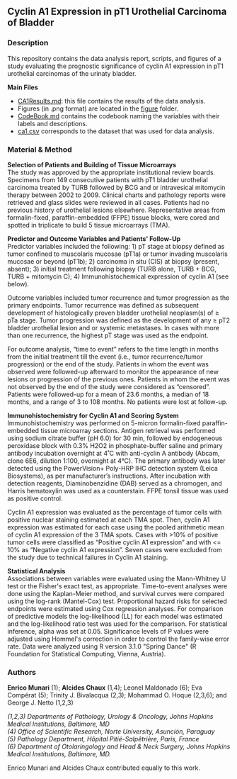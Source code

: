## Cyclin A1 Expression in pT1 Urothelial Carcinoma of Bladder

### Description
This repository contains the data analysis report, scripts, and figures of a study evaluating the prognostic significance of cyclin A1 expression in pT1 urothelial carcinomas of the urinaty bladder.

**Main Files**  
* [CA1Results.md](https://github.com/alcideschaux/CyclinA1-pT1Bladder/blob/master/Results/CA1Results.md): this file contains the results of the data analysis.  
* Figures (in .png format) are located in the [figure](https://github.com/alcideschaux/CyclinA1-pT1Bladder/tree/master/Results/figure) folder.  
* [CodeBook.md](https://github.com/alcideschaux/CyclinA1-pT1Bladder/blob/master/CodeBook.md) contains the codebook naming the variables with their labels and descriptions.  
* [ca1.csv](https://github.com/alcideschaux/CyclinA1-pT1Bladder/blob/master/ca1.csv) corresponds to the dataset that was used for data analysis.  

### Material & Method
**Selection of Patients and Building of Tissue Microarrays**  
The study was approved by the appropriate institutional review boards. Specimens from 149 consecutive patients with pT1 bladder urothelial carcinoma treated by TURB followed by BCG and or intravesical mitomycin therapy between 2002 to 2009. Clinical charts and pathology reports were retrieved and glass slides were reviewed in all cases. Patients had no previous history of urothelial lesions elsewhere. Representative areas from formalin-fixed, paraffin-embedded (FFPE) tissue blocks, were cored and spotted in triplicate to build 5 tissue microarrays (TMA).

**Predictor and Outcome Variables and Patients' Follow-Up**  
Predictor variables included the following: 1) pT stage at biopsy defined as tumor confined to muscolaris mucosae (pT1a) or tumor invading muscolaris mucosae or beyond (pT1b); 2) carcinoma in situ (CIS) at biopsy (present, absent); 3) initial treatment following biopsy (TURB alone, TURB + BCG, TURB + mitomycin C); 4) Immunohistochemical expression of cyclin A1 (see below).

Outcome variables included tumor recurrence and tumor progression as the primary endpoints. Tumor recurrence was defined as subsequent development of histologically proven bladder urothelial neoplasm(s) of ≥ pTa stage. Tumor progression was defined as the development of any ≥ pT2 bladder urothelial lesion and or systemic metastases. In cases with more than one recurrence, the highest pT stage was used as the endpoint.

For outcome analysis, “time to event” refers to the time length in months from the initial treatment till the event (i.e., tumor recurrence/tumor progression) or the end of the study. Patients in whom the event was observed were followed-up afterward to monitor the appearance of new lesions or progression of the previous ones. Patients in whom the event was not observed by the end of the study were considered as “censored”. Patients were followed-up for a mean of 23.6 months, a median of 18 months, and a range of 3 to 108 months. No patients were lost at follow-up.

**Immunohistochemistry for Cyclin A1 and Scoring System**  
Immunohistochemistry was performed on 5-micron formalin-fixed paraffin-embedded tissue microarray sections. Antigen retrieval was performed using sodium citrate buffer (pH 6.0) for 30 min, followed by endogeneous peroxidase block with 0.3% H2O2 in phosphate-buffer saline and primary antibody incubation overnight at 4˚C with anti-cyclin A antibody (Abcam, clone 6E6, dilution 1:100, overnight at 4°C). The primary antibody was later detected using the PowerVision+ Poly-HRP IHC detection system (Leica Biosystems), as per manufacturer’s instructions.  After incubation with detection reagents, Diaminobenzidine (DAB) served as a chromogen, and Harris hematoxylin was used as a counterstain. FFPE tonsil tissue was used as positive control.

Cyclin A1 expression was evaluated as the percentage of tumor cells with positive nuclear staining estimated at each TMA spot. Then, cyclin A1 expression was estimated for each case using the pooled arithmetic mean of cyclin A1 expression of the 3 TMA spots. Cases with >10% of positive tumor cells were classified as “Positive cyclin A1 expression” and with <= 10% as “Negative cyclin A1 expression”. Seven cases were excluded from the study due to technical failures in Cyclin A1 staining.

**Statistical Analysis**  
Associations between variables were evaluated using the Mann-Whitney U test or the Fisher's exact test, as appropriate. Time-to-event analyses were done using the Kaplan-Meier method, and survival curves were compared using the log-rank (Mantel-Cox) test. Proportional hazard risks for selected endpoints were estimated using Cox regression analyses. For comparison of predictive models the log-likelihood (LL) for each model was estimated and the log-likelihood ratio test was used for the comparison. For statistical inference, alpha was set at 0.05. Significance levels of P values were adjusted using Hommel's correction in order to control the family-wise error rate. Data were analyzed using R version 3.1.0 "Spring Dance" (R Foundation for Statistical Computing, Vienna, Austria).

### Authors
**Enrico Munari** (1); **Alcides Chaux** (1,4); Leonel Maldonado (6); Eva Compérat (5); Trinity J. Bivalacqua (2,3); Mohammad O. Hoque (2,3,6); and George J. Netto (1,2,3)

*(1,2,3) Departments of Pathology, Urology & Oncology, Johns Hopkins Medical Institutions, Baltimore, MD*  
*(4) Office of Scientific Research, Norte University, Asunción, Paraguay*  
*(5) Pathology Department, Hôpital Pitié-Salpêtrière, Paris, France*  
*(6) Department of Otolaringology and Head & Neck Surgery, Johns Hopkins Medical Institutions, Baltimore, MD.*

Enrico Munari and Alcides Chaux contributed equally to this work.